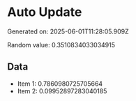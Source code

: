 # Auto Update

Generated on: 2025-06-01T11:28:05.909Z

Random value: 0.3510834033034915

## Data

- Item 1: 0.7860980725705664
- Item 2: 0.09952897283040185